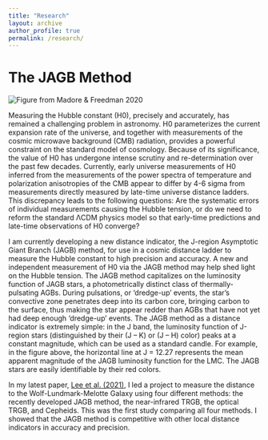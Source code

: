 ```yaml
---
title: "Research"
layout: archive
author_profile: true
permalink: /research/
---
```


The JAGB Method
======
![Figure from Madore & Freedman 2020](.../images/jagb.jpeg)

Measuring the Hubble constant (H0), precisely and accurately, has remained a challenging problem in astronomy. H0 parameterizes the current expansion rate of the universe, and together with measurements of the cosmic microwave background (CMB) radiation, provides a powerful constraint on the standard model of cosmology. 
Because of its significance, the value of H0 has undergone intense scrutiny and re-determination over the past few decades. Currently, early universe measurements of H0 inferred from the measurements of the power spectra of temperature and polarization anisotropies of the CMB appear to differ by 4-6 sigma from measurements directly measured by late-time universe distance ladders.  This discrepancy leads to the following questions: Are the systematic errors of individual measurements causing the Hubble tension, or do we need to reform the standard ΛCDM physics model so that early-time predictions and late-time observations of H0 converge? 

I am currently developing a new distance indicator, the J-region Asymptotic Giant Branch (JAGB) method, for use in a cosmic distance ladder to measure the Hubble constant to high precision and accuracy. A new and independent measurement of H0 via the JAGB method may help shed light on the Hubble tension. The JAGB method capitalizes on the luminosity function of JAGB stars, a photometrically distinct class of thermally-pulsating AGBs. During pulsations, or ‘dredge-up’ events, the star’s convective zone penetrates deep into its carbon core, bringing carbon to the surface, thus making the star appear redder than AGBs that have not yet had deep enough ‘dredge-up’ events. The JAGB method as a distance indicator is extremely simple: in the J band, the luminosity function of J-region stars (distinguished by their (J – K) or (J – H) color) peaks at a constant magnitude, which can be used as a standard candle. For example, in the figure above, the horizontal line at J = 12.27 represents the mean apparent magnitude of the JAGB luminosity function for the LMC. The JAGB stars are easily
identifiable by their red colors.

In my latest paper, [Lee et al. (2021)](https://iopscience.iop.org/article/10.3847/1538-4357/abd253), I led a project to measure the distance to the Wolf-Lundmark-Melotte Galaxy using four different methods: the recently developed JAGB method, the near-infrared TRGB, the optical TRGB, and Cepheids. This was the first study comparing all four methods. I showed that the JAGB method is competitive with other local distance indicators in accuracy and precision.